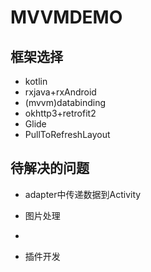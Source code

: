 # MVVMDEMO


## 框架选择

- kotlin
- rxjava+rxAndroid
- (mvvm)databinding
- okhttp3+retrofit2
- Glide
- PullToRefreshLayout

## 待解决的问题

- adapter中传递数据到Activity
- 图片处理
-



- 插件开发